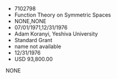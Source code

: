 * 7102798
* Function Theory on Symmetric Spaces
* NONE,NONE
* 07/01/1971,12/31/1976
* Adam Koranyi, Yeshiva University
* Standard Grant
*   name not available
* 12/31/1976
* USD 93,800.00

NONE